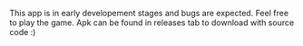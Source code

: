 This app is in early developement stages and bugs are expected.
Feel free to play the game.
Apk can be found in releases tab to download with source code :)
